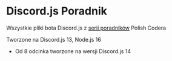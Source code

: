# Discord.js Poradnik
Wszystkie pliki bota Discord.js z [serii poradników](https://www.youtube.com/playlist?list=PL7sIBhfZ_r4p1w1EFHyBChpD0GoozQmo0) Polish Codera

Tworzone na Discord.js 13, Node.js 16
- Od 8 odcinka tworzone na wersji Discord.js 14
